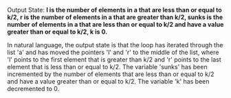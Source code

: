 Output State: **l is the number of elements in a that are less than or equal to k/2, r is the number of elements in a that are greater than k/2, sunks is the number of elements in a that are less than or equal to k/2 and have a value greater than or equal to k/2, k is 0.**

In natural language, the output state is that the loop has iterated through the list 'a' and has moved the pointers 'l' and 'r' to the middle of the list, where 'l' points to the first element that is greater than k/2 and 'r' points to the last element that is less than or equal to k/2. The variable 'sunks' has been incremented by the number of elements that are less than or equal to k/2 and have a value greater than or equal to k/2. The variable 'k' has been decremented to 0.
